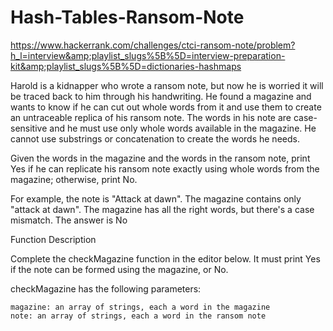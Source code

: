 # Hash-Tables-Ransom-Note
https://www.hackerrank.com/challenges/ctci-ransom-note/problem?h_l=interview&amp;playlist_slugs%5B%5D=interview-preparation-kit&amp;playlist_slugs%5B%5D=dictionaries-hashmaps

Harold is a kidnapper who wrote a ransom note, but now he is worried it will be traced back to him through his handwriting. He found a magazine and wants to know if he can cut out whole words from it and use them to create an untraceable replica of his ransom note. The words in his note are case-sensitive and he must use only whole words available in the magazine. He cannot use substrings or concatenation to create the words he needs.

Given the words in the magazine and the words in the ransom note, print Yes if he can replicate his ransom note exactly using whole words from the magazine; otherwise, print No.

For example, the note is "Attack at dawn". The magazine contains only "attack at dawn". The magazine has all the right words, but there's a case mismatch. The answer is No


Function Description

Complete the checkMagazine function in the editor below. It must print Yes if the note can be formed using the magazine, or
No.

checkMagazine has the following parameters:

    magazine: an array of strings, each a word in the magazine
    note: an array of strings, each a word in the ransom note
